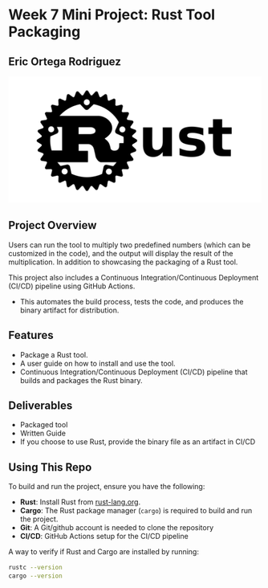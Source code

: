 # Week 7 Mini Project: Rust Tool Packaging
## Eric Ortega Rodriguez 

![alt text](image.png)
## Project Overview
Users can run the tool to multiply two predefined numbers (which can be customized in the code), and the output will display the result of the multiplication. In addition to showcasing the packaging of a Rust tool.

This project also includes a Continuous Integration/Continuous Deployment (CI/CD) pipeline using GitHub Actions. 
- This automates the build process, tests the code, and produces the binary artifact for distribution.

## Features
- Package a Rust tool.
- A user guide on how to install and use the tool.
- Continuous Integration/Continuous Deployment (CI/CD) pipeline that builds and packages the Rust binary.

## Deliverables 
- Packaged tool
- Written Guide
- If you choose to use Rust, provide the binary file as an artifact in CI/CD

## Using This Repo 
To build and run the project, ensure you have the following:

- **Rust**: Install Rust from [rust-lang.org](https://www.rust-lang.org/tools/install).
- **Cargo**: The Rust package manager (`cargo`) is required to build and run the project.
- **Git**: A Git/github account is needed to clone the repository
- **CI/CD**: GitHub Actions setup for the CI/CD pipeline

A way to verify if Rust and Cargo are installed by running:
```bash
rustc --version
cargo --version

